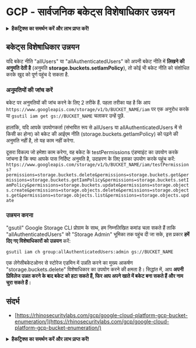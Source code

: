 # GCP - सार्वजनिक बकेट्स विशेषाधिकार उन्नयन

<details>

<summary><strong>हैकट्रिक्स का समर्थन करें और लाभ प्राप्त करें!</strong></summary>

* यदि आप अपनी कंपनी को **हैकट्रिक्स में विज्ञापित करना चाहते हैं** या यदि आप **PEASS के नवीनतम संस्करण को देखना चाहते हैं या HackTricks को PDF में डाउनलोड करना चाहते हैं** तो [**सदस्यता योजनाएं**](https://github.com/sponsors/carlospolop) देखें!
* [**आधिकारिक PEASS और HackTricks स्वैग**](https://peass.creator-spring.com) प्राप्त करें
* [**The PEASS Family**](https://opensea.io/collection/the-peass-family) का खोज करें, हमारा विशेष संग्रह [**NFTs**](https://opensea.io/collection/the-peass-family)
* **💬 [**Discord समूह**](https://discord.gg/hRep4RUj7f) या [**टेलीग्राम समूह**](https://t.me/peass) में शामिल हों या मुझे **ट्विटर** 🐦 [**@carlospolopm**](https://twitter.com/carlospolopm)** का** **अनुसरण** करें।**
* **अपने हैकिंग ट्रिक्स साझा करें,** [**HackTricks**](https://github.com/carlospolop/hacktricks) **और** [**HackTricks Cloud**](https://github.com/carlospolop/hacktricks-cloud) **github repos में PR जमा करके।**

</details>

## बकेट्स विशेषाधिकार उन्नयन

यदि बकेट नीति "allUsers" या "allAuthenticatedUsers" को अपनी बकेट नीति में **लिखने की अनुमति देती है** (अनुमति **storage.buckets.setIamPolicy**), तो कोई भी बकेट नीति को संशोधित करके खुद को पूर्ण पहुंच दे सकता है.

### अनुमतियों की जांच करें

बकेट पर अनुमतियों की जांच करने के लिए 2 तरीके हैं. पहला तरीका यह है कि आप `https://www.googleapis.com/storage/v1/b/BUCKET_NAME/iam` पर एक अनुरोध करके या `gsutil iam get gs://BUCKET_NAME` चलाकर उन्हें पूछें.

हालांकि, यदि आपके उपयोगकर्ता (संभावित रूप से allUsers या allAuthenticatedUsers में से किसी का होना) को बकेट की आईएम नीति (storage.buckets.getIamPolicy) को पढ़ने की अनुमति नहीं है, तो यह काम नहीं करेगा.

दूसरा विकल्प जो हमेशा काम करेगा, वह बकेट के testPermissions एंडप्वाइंट का उपयोग करके जांचना है कि क्या आपके पास निर्दिष्ट अनुमति है, उदाहरण के लिए इसका उपयोग करके पहुंच करें: `https://www.googleapis.com/storage/v1/b/BUCKET_NAME/iam/testPermissions?permissions=storage.buckets.delete&permissions=storage.buckets.get&permissions=storage.buckets.getIamPolicy&permissions=storage.buckets.setIamPolicy&permissions=storage.buckets.update&permissions=storage.objects.create&permissions=storage.objects.delete&permissions=storage.objects.get&permissions=storage.objects.list&permissions=storage.objects.update`

### उन्नयन करना

"gsutil" Google Storage CLI प्रोग्राम के साथ, हम निम्नलिखित कमांड चला सकते हैं ताकि "allAuthenticatedUsers" को "Storage Admin" भूमिका तक पहुंच दी जा सके, इस प्रकार **हमें दिए गए विशेषाधिकारों को उन्नयन** करें:
```
gsutil iam ch group:allAuthenticatedUsers:admin gs://BUCKET_NAME
```
एक लेगेसीबकेटओनर से स्टोरेज एडमिन में उन्नति करने का मुख्य आकर्षण "storage.buckets.delete" विशेषाधिकार का उपयोग करने की क्षमता है। सिद्धांत में, आप **अपनी प्रिविलेज उन्नत करने के बाद बकेट को हटा सकते हैं, फिर आप अपने खाते में बकेट बना सकते हैं और नाम चुरा सकते हैं**।

## संदर्भ

* [https://rhinosecuritylabs.com/gcp/google-cloud-platform-gcp-bucket-enumeration/](https://rhinosecuritylabs.com/gcp/google-cloud-platform-gcp-bucket-enumeration/)

<details>

<summary><strong>हैकट्रिक्स का समर्थन करें और लाभ प्राप्त करें!</strong></summary>

* यदि आप अपनी कंपनी को **हैकट्रिक्स में विज्ञापित करना चाहते हैं** या यदि आपको **PEASS की नवीनतम संस्करण देखना है या HackTricks को पीडीएफ में डाउनलोड करना है** तो [**सदस्यता योजनाएं**](https://github.com/sponsors/carlospolop) देखें!
* [**आधिकारिक PEASS और HackTricks स्वैग**](https://peass.creator-spring.com) प्राप्त करें
* [**The PEASS Family**](https://opensea.io/collection/the-peass-family) का खोज करें, हमारा विशेष संग्रह [**NFTs**](https://opensea.io/collection/the-peass-family)
* **💬 [**Discord समूह**](https://discord.gg/hRep4RUj7f) या [**टेलीग्राम समूह**](https://t.me/peass) में शामिल हों या मुझे ट्विटर पर फॉलो करें** 🐦 [**@carlospolopm**](https://twitter.com/carlospolopm)**.**
* **अपने हैकिंग ट्रिक्स साझा करें,** [**HackTricks**](https://github.com/carlospolop/hacktricks) और [**HackTricks Cloud**](https://github.com/carlospolop/hacktricks-cloud) github repos में पीआर जमा करके।

</details>
